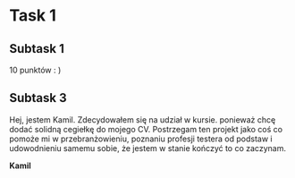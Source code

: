 # Task 1

## Subtask 1

10 punktów : )

## Subtask 3

Hej, jestem Kamil. Zdecydowałem się na udział w kursie. ponieważ chcę dodać solidną cegiełkę do mojego CV. Postrzegam ten projekt jako coś co pomoże mi w przebranżowieniu, poznaniu profesji testera od podstaw i udowodnieniu samemu sobie, że jestem w stanie kończyć to co zaczynam.

**Kamil**
